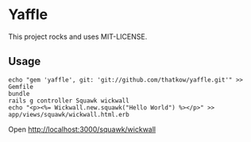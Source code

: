 # Yaffle 

This project rocks and uses MIT-LICENSE.

## Usage 
```
echo "gem 'yaffle', git: 'git://github.com/thatkow/yaffle.git'" >> Gemfile
bundle
rails g controller Squawk wickwall
echo "<p><%= Wickwall.new.squawk("Hello World") %></p>" >> app/views/squawk/wickwall.html.erb
```
Open [http://localhost:3000/squawk/wickwall](http://localhost:3000/squawk/wickwall)
